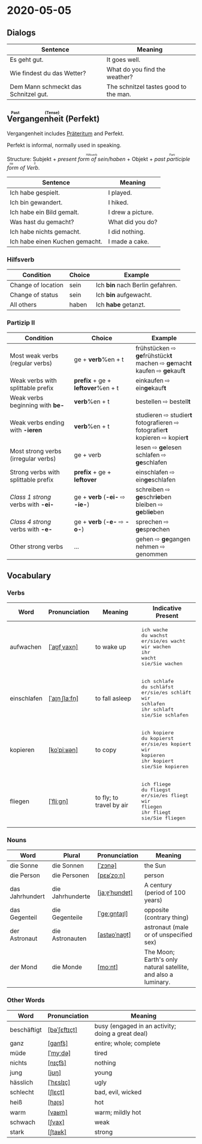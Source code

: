 # 2020-05-05

## Dialogs

| Sentence                             | Meaning                               |
| ------------------------------------ | ------------------------------------- |
| Es geht gut.                         | It goes well.                         |
| Wie findest du das Wetter?           | What do you find the weather?         |
| Dem Mann schmeckt das Schnitzel gut. | The schnitzel tastes good to the man. |

## <ruby>Vergangenheit<rt>Past (Tense)</rt></ruby> (Perfekt)

Vergangenheit includes [Präteritum](./2020-03-26.md#Präteritum) and Perfekt.

Perfekt is informal, normally used in speaking.

Structure: Subjekt + <ruby><i>present form of sein/haben</i><rt>Hilfsverb</rt></ruby> + Objekt + <ruby><i>past participle form of Verb</i><rt>Partizip II</rt></ruby>.

| Sentence                       | Meaning           |
| ------------------------------ | ----------------- |
| Ich habe gespielt.             | I played.         |
| Ich bin gewandert.             | I hiked.          |
| Ich habe ein Bild gemalt.      | I drew a picture. |
| Was hast du gemacht?           | What did you do?  |
| Ich habe nichts gemacht.       | I did nothing.    |
| Ich habe einen Kuchen gemacht. | I made a cake.    |

### Hilfsverb

| Condition          | Choice | Example                           |
| ------------------ | ------ | --------------------------------- |
| Change of location | sein   | Ich **bin** nach Berlin gefahren. |
| Change of status   | sein   | Ich **bin** aufgewacht.           |
| All others         | haben  | Ich **habe** getanzt.             |

### Partizip II

| Condition                            | Choice                                | Example                                                      |
| ------------------------------------ | ------------------------------------- | ------------------------------------------------------------ |
| Most weak verbs (regular verbs)      | ge + **verb**%en + t                  | frühstücken ⇨ **ge**frühstück**t**<br />machen ⇨ **ge**mach**t**<br />kaufen ⇨ **ge**kauf**t** |
| Weak verbs with splittable prefix    | **prefix** + ge + **leftover**%en + t | einkaufen ⇨ ein**ge**kauf**t**                               |
| Weak verbs beginning with **be-**    | **verb**%en + t                       | bestellen ⇨ bestell**t**                                     |
| Weak verbs ending with **-ieren**    | **verb**%en + t                       | studieren ⇨ studier**t**<br />fotografieren ⇨ fotografier**t**<br />kopieren ⇨ kopier**t** |
| Most strong verbs (irregular verbs)  | ge + verb                             | lesen ⇨ **ge**lesen<br />schlafen ⇨ **ge**schlafen           |
| Strong verbs with splittable prefix  | **prefix** + ge + **leftover**        | einschlafen ⇨ ein**ge**schlafen                              |
| *Class 1 strong* verbs with **-ei-** | ge + **verb** (**-ei-** ⇨ **-ie-**)   | schreiben ⇨ **ge**schr**ie**ben<br />bleiben ⇨ **ge**bl**ie**ben |
| *Class 4 strong* verbs with **-e-**  | ge + **verb** (**-e-** ⇨ **-o-**)     | sprechen ⇨ **ge**spr**o**chen                                |
| Other strong verbs                   | ...                                   | gehen ⇨ **ge**gangen<br />nehmen ⇨ genommen                  |

## Vocabulary

### Verbs

| Word        | Pronunciation | Meaning | Indicative Present |
| ----------- | ------------- | ------- | ------------------ |
|aufwachen|[[ˈaʊ̯fˌvaxn̩]](https://cdn.duden.de/_media_/audio/ID4113594_197962747.mp3)|to wake up|<pre>ich       wache<br>du        wachst<br>er/sie/es wacht<br>wir       wachen<br>ihr       wacht<br>sie/Sie   wachen</pre>|
|einschlafen|[[ˈaɪ̯nˌʃlaːfn̩]](https://cdn.duden.de/_media_/audio/ID4115082_113894419.mp3)|to fall asleep|<pre>ich       schlafe<br>du        schläfst<br>er/sie/es schläft<br>wir       schlafen<br>ihr       schlaft<br>sie/Sie   schlafen</pre>|
|kopieren|[[koˈpiːʁən]](https://cdn.duden.de/_media_/audio/ID4116754_386870102.mp3)|to copy|<pre>ich       kopiere<br>du        kopierst<br>er/sie/es kopiert<br>wir       kopieren<br>ihr       kopiert<br>sie/Sie   kopieren</pre>|
|fliegen|[[ˈfliːɡn̩]](https://cdn.duden.de/_media_/audio/ID4109150_151279429.mp3)|to fly; to travel by air|<pre>ich       fliege<br>du        fliegst<br>er/sie/es fliegt<br>wir       fliegen<br>ihr       fliegt<br>sie/Sie   fliegen</pre>|

### Nouns

| Word            | Plural | Pronunciation | Meaning |
| --------------- | ------ | ------------- | ------- |
|die Sonne|die Sonnen|[[ˈzɔnə]](https://cdn.duden.de/_media_/audio/ID4115930_273359072.mp3)|the Sun|
|die Person|die Personen|[[pɛʁˈzoːn]](https://cdn.duden.de/_media_/audio/ID4110655_351508188.mp3)|person|
|das Jahrhundert|die Jahrhunderte|[[jaːɐ̯ˈhʊndɐt]](https://cdn.duden.de/_media_/audio/ID4520203_392120107.mp3)|A century (period of 100 years)|
|das Gegenteil|die Gegenteile|[[ˈɡeːɡn̩taɪ̯l]](https://cdn.duden.de/_media_/audio/ID4113973_241106673.mp3)|opposite (contrary thing)|
|der Astronaut|die Astronauten|[[astʁoˈnaʊ̯t]](https://cdn.duden.de/_media_/audio/ID4131640_327554265.mp3)|astronaut (male or of unspecified sex)|
|der Mond|die Monde|[[moːnt]](https://cdn.duden.de/_media_/audio/ID4113567_353332832.mp3)|The Moon; Earth's only natural satellite, and also a luminary.|

### Other Words

| Word        | Pronunciation | Meaning |
| ----------- | ------------- | ------- |
|beschäftigt|[[bəˈʃɛftɪçt]](https://sounds.pons.com/audio_tts/de/Tdeen88480)|busy (engaged in an activity; doing a great deal)|
|ganz|[[ɡant͡s]](https://cdn.duden.de/_media_/audio/ID4113147_409022505.mp3)|entire; whole; complete|
|müde|[[ˈmyːdə]](https://cdn.duden.de/_media_/audio/ID4120397_327459813.mp3)|tired|
|nichts|[[nɪçt͡s]](https://cdn.duden.de/_media_/audio/ID4110203_337562299.mp3)|nothing|
|jung|[[jʊŋ]](https://cdn.duden.de/_media_/audio/ID4115982_376308988.mp3)|young|
|hässlich|[[ˈhɛslɪç]](https://cdn.duden.de/_media_/audio/ID4113570_70370849.mp3)|ugly|
|schlecht|[[ʃlɛçt]](https://cdn.duden.de/_media_/audio/ID4114945_172559287.mp3)|bad, evil, wicked|
|heiß|[[haɪ̯s]](https://cdn.duden.de/_media_/audio/ID4114282_346250494.mp3)|hot|
|warm|[[vaʁm]](https://cdn.duden.de/_media_/audio/ID4113652_206308247.mp3)|warm; mildly hot|
|schwach|[[ʃvax]](https://cdn.duden.de/_media_/audio/ID4107304_444213257.mp3)|weak|
|stark|[[ʃtaʁk]](https://cdn.duden.de/_media_/audio/ID4111207_522604328.mp3)|strong|